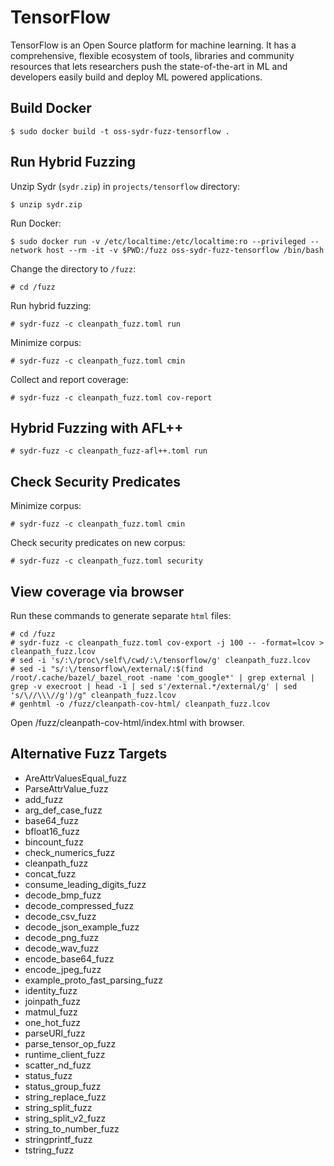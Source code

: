 # TensorFlow

TensorFlow is an Open Source platform for machine learning. It has a comprehensive, flexible ecosystem of tools, libraries and community resources that lets researchers push the state-of-the-art in ML and developers easily build and deploy ML powered applications.

## Build Docker

    $ sudo docker build -t oss-sydr-fuzz-tensorflow .

## Run Hybrid Fuzzing

Unzip Sydr (`sydr.zip`) in `projects/tensorflow` directory:

    $ unzip sydr.zip

Run Docker:

    $ sudo docker run -v /etc/localtime:/etc/localtime:ro --privileged --network host --rm -it -v $PWD:/fuzz oss-sydr-fuzz-tensorflow /bin/bash

Change the directory to `/fuzz`:

    # cd /fuzz

Run hybrid fuzzing:

    # sydr-fuzz -c cleanpath_fuzz.toml run

Minimize corpus:

    # sydr-fuzz -c cleanpath_fuzz.toml cmin

Collect and report coverage:

    # sydr-fuzz -c cleanpath_fuzz.toml cov-report

## Hybrid Fuzzing with AFL++

    # sydr-fuzz -c cleanpath_fuzz-afl++.toml run

## Check Security Predicates

Minimize corpus:

    # sydr-fuzz -c cleanpath_fuzz.toml cmin

Check security predicates on new corpus:

    # sydr-fuzz -c cleanpath_fuzz.toml security

## View coverage via browser

Run these commands to generate separate `html` files:

    # cd /fuzz
    # sydr-fuzz -c cleanpath_fuzz.toml cov-export -j 100 -- -format=lcov > cleanpath_fuzz.lcov
    # sed -i 's/:\/proc\/self\/cwd/:\/tensorflow/g' cleanpath_fuzz.lcov
    # sed -i "s/:\/tensorflow\/external/:$(find /root/.cache/bazel/_bazel_root -name 'com_google*' | grep external | grep -v execroot | head -1 | sed s'/external.*/external/g' | sed 's/\//\\\//g')/g" cleanpath_fuzz.lcov
    # genhtml -o /fuzz/cleanpath-cov-html/ cleanpath_fuzz.lcov

Open /fuzz/cleanpath-cov-html/index.html with browser.

## Alternative Fuzz Targets

* AreAttrValuesEqual_fuzz
* ParseAttrValue_fuzz
* add_fuzz
* arg_def_case_fuzz
* base64_fuzz
* bfloat16_fuzz
* bincount_fuzz
* check_numerics_fuzz
* cleanpath_fuzz
* concat_fuzz
* consume_leading_digits_fuzz
* decode_bmp_fuzz
* decode_compressed_fuzz
* decode_csv_fuzz
* decode_json_example_fuzz
* decode_png_fuzz
* decode_wav_fuzz
* encode_base64_fuzz
* encode_jpeg_fuzz
* example_proto_fast_parsing_fuzz
* identity_fuzz
* joinpath_fuzz
* matmul_fuzz
* one_hot_fuzz
* parseURI_fuzz
* parse_tensor_op_fuzz
* runtime_client_fuzz
* scatter_nd_fuzz
* status_fuzz
* status_group_fuzz
* string_replace_fuzz
* string_split_fuzz
* string_split_v2_fuzz
* string_to_number_fuzz
* stringprintf_fuzz
* tstring_fuzz
